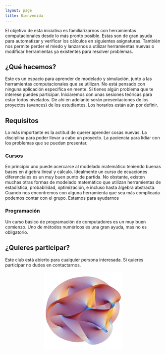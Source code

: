 ```yaml
---
layout: page
title: Bienvenida
---
```


El objetivo de esta iniciativa es familiarizarnos con herramientas computacionales desde lo más pronto posible. 
Estas son de gran ayuda para automatizar y verificar los cálculos en siguientes asignaturas. 
También nos permite perder el miedo y lanzarnos a utilizar herramientas nuevas o modificar herramientas ya existentes para resolver problemas.

## ¿Qué hacemos? 

Este es un espacio para aprender de modelado y simulación, junto a las herramientas computacionales que se utilizan. 
No está pensado con ninguna aplicación especifica en mente. Si tienes algún problema que te interese puedes participar.
Iniciaremos con unas sesiones teóricas para estar todos nivelados. 
De ahí en adelante serán presentaciones de los proyectos (avances) de los estudiantes.
Los horarios están aún por definir.

## Requisitos

Lo más importante es la actitud de querer aprender cosas nuevas. 
La disciplina para poder llevar a cabo un proyecto. 
La paciencia para lidiar con los problemas que se puedan presentar. 

### Cursos

En principio uno puede acercarse al modelado matemático teniendo buenas bases en álgebra lineal y cálculo. 
Idealmente un curso de ecuaciones diferenciales es un muy buen punto de partida. 
No obstante, existen muchas otras formas de modelado matemático que utilizan herramientas de estadística, probabilidad, optimización, e incluso hasta álgebra abstracta. 
Cuando nos encontremos con alguna herramienta que sea más complicada podemos contar con el grupo. 
Estamos para ayudarnos

### Programación

Un curso básico de programación de computadores es un muy buen comienzo. 
Uno de métodos numéricos es una gran ayuda, mas no es obligatorio.


## ¿Quieres participar? 

Este club está abierto para cualquier persona interesada. Si quieres participar no dudes en contactarnos. 

<div style="text-align:center"> 
<img src="./../assets/img/CY.png"
     style= "max-width:50%;"/>
     </div>
